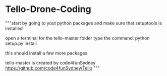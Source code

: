 # Tello-Drone-Coding

"""start by going to yout python packages and make sure that setuptools is installed

open a terminal for the tello-master folder 
type the command: python setup.py install

this should install a few more packages

tello-master is created by code4funSydney https://github.com/code4funSydney/Tello
"""
